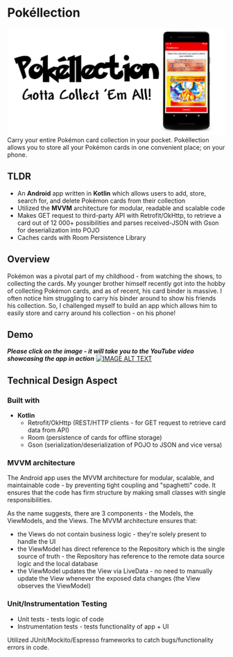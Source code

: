# Pokéllection
![Pokéllection Banner](https://github.com/nkrishna0609/Pokellection/blob/master/readmeImages/pokellection_feature_graphic.png)
Carry your entire Pokémon card collection in your pocket. Pokéllection allows you to store all your Pokémon cards in one convenient place; on your phone.

## TLDR
* An **Android** app written in **Kotlin** which allows users to add, store, search for, and delete Pokémon cards from their collection 
* Utilized the **MVVM** architecture for modular, readable and scalable code
* Makes GET request to third-party API with Retrofit/OkHttp, to retrieve a card out of 12 000+ possibilities and parses received-JSON with Gson for deserialization into POJO
* Caches cards with Room Persistence Library

## Overview
Pokémon was a pivotal part of my childhood - from watching the shows, to collecting the cards. My younger brother himself recently got into the hobby of collecting Pokémon cards, and as of recent, his card binder is massive. I often notice him struggling to carry his binder around to show his friends his collection. So, I challenged myself to build an app which allows him to easily store and carry around his collection - on his phone!

## Demo
_**Please click on the image - it will take you to the YouTube video showcasing the app in action**_
[![IMAGE ALT TEXT](http://img.youtube.com/vi/FqfaR6qe-Ag/0.jpg)](https://www.youtube.com/watch?v=FqfaR6qe-Ag "Video Demo")

## Technical Design Aspect
### Built with
* **Kotlin**
  * Retrofit/OkHttp (REST/HTTP clients - for GET request to retrieve card data from API)
  * Room (persistence of cards for offline storage)
  * Gson (serialization/deserialization of POJO to JSON and vice versa)

### MVVM architecture
The Android app uses the MVVM architecture for modular, scalable, and maintainable code - by preventing tight coupling and "spaghetti" code. It ensures that the code has firm structure by making small classes with single responsibilities. 

As the name suggests, there are 3 components - the Models, the ViewModels, and the Views. 
The MVVM architecture ensures that:
* the Views do not contain business logic - they're solely present to handle the UI
* the ViewModel has direct reference to the Repository which is the single source of truth - the Repository has reference to the remote data source logic and the local database
* the ViewModel updates the View via LiveData - no need to manually update the View whenever the exposed data changes (the View observes the ViewModel)

### Unit/Instrumentation Testing
* Unit tests - tests logic of code
* Instrumentation tests - tests functionality of app + UI

Utilized JUnit/Mockito/Espresso frameworks to catch bugs/functionality errors in code.

